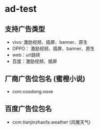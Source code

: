 # ad-test

## 支持广告类型

- vivo: 激励视频、插屏、banner、原生
- OPPO： 激励视频、插屏、banner、原生
- web：url跳转
- 百度：激励视频、插屏


## 厂商广告位包名 (蜜橙小说)
- com.coodong.nove

## 百度广告位包名
- com.tianjinzhaofa.weather (风雅天气)